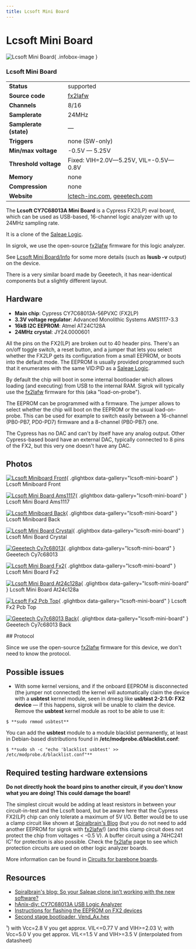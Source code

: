 ```yaml
---
title: Lcsoft Mini Board
---
```


# Lcsoft Mini Board

<div class="infobox" markdown>

![Lcsoft Mini Board](./img/Lcsoft-miniboard-front.png){ .infobox-image }

### Lcsoft Mini Board

| | |
|---|---|
| **Status** | supported |
| **Source code** | [fx2lafw](https://github.com/OpenTraceLab/OpenTraceCapture/tree/main/src/hardware/fx2lafw) |
| **Channels** | 8/16 |
| **Samplerate** | 24MHz |
| **Samplerate (state)** | — |
| **Triggers** | none (SW-only) |
| **Min/max voltage** | -0.5V — 5.25V |
| **Threshold voltage** | Fixed: VIH=2.0V—5.25V, VIL=-0.5V—0.8V |
| **Memory** | none |
| **Compression** | none |
| **Website** | [lctech-inc.com](http://www.lctech-inc.com/Hardware/Detail.aspx?id=7cadef7b-359a-4e3d-b980-76ffa15171e0), [geeetech.com](http://www.geeetech.com/wiki/index.php/CY7C68013) |

</div>

The **Lcsoft CY7C68013A Mini Board** is a Cypress FX2(LP) eval board, which can be used as USB-based, 16-channel logic analyzer with up to 24MHz sampling rate.

It is a clone of the [Saleae Logic](https://sigrok.org/wiki/Saleae_Logic).

In sigrok, we use the open-source [fx2lafw](https://sigrok.org/wiki/Fx2lafw) firmware for this logic analyzer.

See [Lcsoft Mini Board/Info](https://sigrok.org/wiki/Lcsoft_Mini_Board/Info) for some more details (such as **lsusb -v** output) on the device.

There is a very similar board made by Geeetech, it has near-identical components but a slightly different layout.

## Hardware
- **Main chip**: Cypress CY7C68013A-56PVXC (FX2LP)
- **3.3V voltage regulator**: Advanced Monolithic Systems AMS1117-3.3
- **16kB I2C EEPROM**: Atmel AT24C128A
- **24MHz crystal**: JY24.0000601

All the pins on the FX2(LP) are broken out to 40 header pins. There's an on/off toggle switch, a reset button, and a jumper that lets you select whether the FX2LP gets its configuration from a small EEPROM, or boots into the default mode. The EEPROM is usually provided programmed such that it enumerates with the same VID:PID as a [Saleae Logic](https://sigrok.org/wiki/Saleae_Logic).

By default the chip will boot in some internal bootloader which allows loading (and executing) from USB to the internal RAM. Sigrok will typically use the [fx2lafw](https://sigrok.org/wiki/Fx2lafw) firmware for this (aka "load-on-probe").

The EEPROM can be programmed with a firmware. The jumper allows to select whether the chip will boot on the EEPROM or the usual load-on-probe. This can be used for example to switch easily between a 16-channel (PB0-PB7, PD0-PD7) firmware and a 8-channel (PB0-PB7) one.

The Cypress has no DAC and can't by itself have any analog output. Other Cypress-based board have an external DAC, typically connected to 8 pins of the FX2, but this very one doesn't have any DAC.

## Photos

<div class="photo-grid" markdown>

[![Lcsoft Miniboard Front](./img/Lcsoft-miniboard-front.png)](./img/Lcsoft-miniboard-front.png "Lcsoft Miniboard Front"){ .glightbox data-gallery="lcsoft-mini-board" }
<span class="caption">Lcsoft Miniboard Front</span>

[![Lcsoft Mini Board Ams1117](./img/Lcsoft_mini_board_ams1117.jpg)](./img/Lcsoft_mini_board_ams1117.jpg "Lcsoft Mini Board Ams1117"){ .glightbox data-gallery="lcsoft-mini-board" }
<span class="caption">Lcsoft Mini Board Ams1117</span>

[![Lcsoft Miniboard Back](./img/Lcsoft-miniboard-back.png)](./img/Lcsoft-miniboard-back.png "Lcsoft Miniboard Back"){ .glightbox data-gallery="lcsoft-mini-board" }
<span class="caption">Lcsoft Miniboard Back</span>

[![Lcsoft Mini Board Crystal](./img/Lcsoft_mini_board_crystal.jpg)](./img/Lcsoft_mini_board_crystal.jpg "Lcsoft Mini Board Crystal"){ .glightbox data-gallery="lcsoft-mini-board" }
<span class="caption">Lcsoft Mini Board Crystal</span>

[![Geeetech Cy7c68013](./img/Geeetech_CY7C68013.jpg)](./img/Geeetech_CY7C68013.jpg "Geeetech Cy7c68013"){ .glightbox data-gallery="lcsoft-mini-board" }
<span class="caption">Geeetech Cy7c68013</span>

[![Lcsoft Mini Board Fx2](./img/Lcsoft_mini_board_fx2.jpg)](./img/Lcsoft_mini_board_fx2.jpg "Lcsoft Mini Board Fx2"){ .glightbox data-gallery="lcsoft-mini-board" }
<span class="caption">Lcsoft Mini Board Fx2</span>

[![Lcsoft Mini Board At24c128a](./img/Lcsoft_mini_board_at24c128a.jpg)](./img/Lcsoft_mini_board_at24c128a.jpg "Lcsoft Mini Board At24c128a"){ .glightbox data-gallery="lcsoft-mini-board" }
<span class="caption">Lcsoft Mini Board At24c128a</span>

[![Lcsoft Fx2 Pcb Top](./img/Lcsoft-fx2-pcb-top.png)](./img/Lcsoft-fx2-pcb-top.png "Lcsoft Fx2 Pcb Top"){ .glightbox data-gallery="lcsoft-mini-board" }
<span class="caption">Lcsoft Fx2 Pcb Top</span>

[![Geeetech Cy7c68013 Back](./img/Geeetech_CY7C68013_back.jpg)](./img/Geeetech_CY7C68013_back.jpg "Geeetech Cy7c68013 Back"){ .glightbox data-gallery="lcsoft-mini-board" }
<span class="caption">Geeetech Cy7c68013 Back</span>

</div>
## Protocol

Since we use the open-source [fx2lafw](https://sigrok.org/wiki/Fx2lafw) firmware for this device, we don't need to know the protocol.

## Possible issues
- With some kernel versions, and if the onboard EEPROM is disconnected (the jumper not connected) the kernel will automatically claim the device with a **usbtest** kernel module, seen in dmesg like **usbtest 2-2:1.0: FX2 device** — if this happens, sigrok will be unable to claim the device. Remove the **usbtest** kernel module as root to be able to use it:
```
$ **sudo rmmod usbtest**

```

You can add the **usbtest** module to a module blacklist permanently, at least in Debian-based distributions found in **/etc/modprobe.d/blacklist.conf**:

```
$ **sudo sh -c "echo 'blacklist usbtest' >> /etc/modprobe.d/blacklist.conf"**

```
## Required testing hardware extensions

**Do not directly hook the board pins to another circuit, if you don't know what you are doing! This could damage the board!**

The simplest circuit would be adding at least resistors in between your circuit-in-test and the Lcsoft board, but be aware here that the Cypress FX2(LP) chip can only tolerate a maximum of 5V I/O. Better would be to use a clamp circuit like shown at [Spiralbrain's Blog](http://web.archive.org/web/20140604115345/http://sunbizhosting.co.uk/~spiral/blog/?p=117) (but you do not need to add another EEPROM for sigrok with [fx2lafw](https://sigrok.org/wiki/Fx2lafw)!) (and this clamp circuit does not protect the chip from voltages < -0.5 V). A buffer circuit using a 74HC241 IC¹ for protection is also possible. Check the [fx2lafw](https://sigrok.org/wiki/Fx2lafw) page to see which protection circuits are used on other logic analyzer boards.

More information can be found in [Circuits for barebone boards](https://sigrok.org/wiki/Circuits_for_barebone_boards).

## Resources
- [Spiralbrain's blog: So your Saleae clone isn’t working with the new software?](http://web.archive.org/web/20140604115345/http://sunbizhosting.co.uk/~spiral/blog/?p=117)
- [hAnix-diy: CY7C68013A USB Logic Analyzer](http://hanixdiy.blogspot.de/2011/03/cy7c68013a-usb-logic-analyzer.html)
- [Instructions for flashing the EEPROM on FX2 devices](http://www.triplespark.net/elec/periph/USB-FX2/eeprom/)
- [Second stage bootloader, Vend_Ax.hex](http://www.triplespark.net/elec/periph/USB-FX2/eeprom/fxload-full-2008_10_13-ww3.tar.gz)

¹) with Vcc=2.8 V you get approx. VIL<=0.77 V and VIH>=2.03 V; with Vcc=5.0 V you get approx. VIL<=1.5 V and VIH>=3.5 V (interpolated from datasheet)

